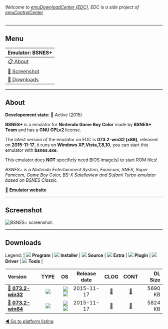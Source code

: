###### Welcome to [emuDownloadCenter (EDC)](https://github.com/PhoenixInteractiveNL/emuDownloadCenter/wiki/), EDC is a side project of [emuControlCenter](https://github.com/PhoenixInteractiveNL/emuControlCenter/wiki/)
***
## Menu
| **Emulator: BSNES+** |
|:---------|
| [:clipboard: About](#about) |
| [:sunrise: Screenshot](#screenshot) |
| [:floppy_disk: Downloads](#downloads) |
***
## About
**Developement state:** :large_blue_circle: Active (2015)

**BSNES+** is a emulator for **Nintendo Game Boy Color** made by **BSNES+ Team** and has a **GNU GPLv2** license.

The latest version of the emulator on EDC is **073.2-win32 (x86)**, released on **2015-11-17**, it runs on **Windows XP,Vista,7,8,10**, you can start this emulator with **bsnes.exe**.

This emulator does **NOT** specificly need BIOS image(s) to start ROM files!

_BSNES+ is a Nintendo Entertainment System, Famicom, SNES, Super Famicom, Game Boy Color, BS-X Satellaview and Sufami Turbo emulator based on BSNES Classic._

[:link: **Emulator website**](http://github.com/devinacker/bsnes-plus)
***
## Screenshot
![](https://raw.githubusercontent.com/PhoenixInteractiveNL/emuDownloadCenter/master/hooks/bsnesplus/emulator_screen_01.jpg "BSNES+ screenshot.")
***
## Downloads
Legend:
| ![](https://raw.githubusercontent.com/wiki/PhoenixInteractiveNL/emuDownloadCenter/images_misc/icon_program_24.png) **Program** | 
![](https://raw.githubusercontent.com/wiki/PhoenixInteractiveNL/emuDownloadCenter/images_misc/icon_installer_24.png) **Installer** | 
![](https://raw.githubusercontent.com/wiki/PhoenixInteractiveNL/emuDownloadCenter/images_misc/icon_source_code_24.png) **Source** | 
![](https://raw.githubusercontent.com/wiki/PhoenixInteractiveNL/emuDownloadCenter/images_misc/icon_extra_24.png) **Extra** | 
![](https://raw.githubusercontent.com/wiki/PhoenixInteractiveNL/emuDownloadCenter/images_misc/icon_plugin_24.png) **Plugin** | 
![](https://raw.githubusercontent.com/wiki/PhoenixInteractiveNL/emuDownloadCenter/images_misc/icon_driver_24.png) **Driver** | 
![](https://raw.githubusercontent.com/wiki/PhoenixInteractiveNL/emuDownloadCenter/images_misc/icon_tool_24.png) **Tools** | 
 
| Version | TYPE | OS | Release date | CLOG | CONT | DL Size |
|:--------|:----:|---:|:------------:|:----:|:----:|--------:|
| [:floppy_disk: **073.2-win32**](https://github.com/PhoenixInteractiveNL/edc-repo0005/raw/master/bsnesplus/073.2-win32.7z) | ![](https://raw.githubusercontent.com/wiki/PhoenixInteractiveNL/emuDownloadCenter/images_misc/icon_program_24.png) | ![](https://raw.githubusercontent.com/wiki/PhoenixInteractiveNL/emuDownloadCenter/images_misc/logo_windows_24.png)![](https://raw.githubusercontent.com/wiki/PhoenixInteractiveNL/emuDownloadCenter/images_misc/icon_32-bit_24.png) | 2015-11-17 | [:page_facing_up:](https://github.com/PhoenixInteractiveNL/edc-repo0005/blob/master/bsnesplus/073.2-win32_changelog.txt) | [:mag_right:](https://github.com/PhoenixInteractiveNL/edc-repo0005/blob/master/bsnesplus/073.2-win32_contents.txt) | 5690 KB |
| [:floppy_disk: **073.2-win64**](https://github.com/PhoenixInteractiveNL/edc-repo0005/raw/master/bsnesplus/073.2-win64.7z) | ![](https://raw.githubusercontent.com/wiki/PhoenixInteractiveNL/emuDownloadCenter/images_misc/icon_program_24.png) | ![](https://raw.githubusercontent.com/wiki/PhoenixInteractiveNL/emuDownloadCenter/images_misc/logo_windows_24.png)![](https://raw.githubusercontent.com/wiki/PhoenixInteractiveNL/emuDownloadCenter/images_misc/icon_64-bit_24.png) | 2015-11-17 | [:page_facing_up:](https://github.com/PhoenixInteractiveNL/edc-repo0005/blob/master/bsnesplus/073.2-win64_changelog.txt) | [:mag_right:](https://github.com/PhoenixInteractiveNL/edc-repo0005/blob/master/bsnesplus/073.2-win64_contents.txt) | 5824 KB |

[:arrow_backward: Go to platform listing](https://github.com/PhoenixInteractiveNL/emuDownloadCenter/wiki/EDC-Platform-List)
